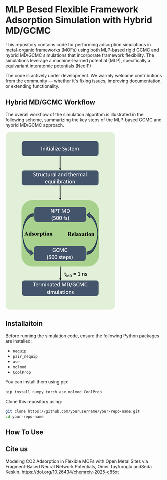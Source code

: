 # MLP Besed Flexible Framework Adsorption Simulation with Hybrid MD/GCMC

This repository contains code for performing adsorption simulations in metal-organic frameworks (MOFs) using both MLP-based rigid GCMC and hybrid MD/GCMC simulations that incorporate framework flexibility. The simulations leverage a machine-learned potential (MLP), specifically a equivariant interatomic potentials (NeqIP)

The code is actively under development. We warmly welcome contributions from the community — whether it's fixing issues, improving documentation, or extending functionality.

## Hybrid MD/GCMC Workflow

The overall workflow of the simulation algorithm is illustrated in the following scheme, summarizing the key steps of the MLP-based GCMC and hybrid MD/GCMC approach.


<p float="center">
  <img src="md_gmcm_workflow.png" alt="Hybrid MD/GCMC Workflow" width="350"/>
</p>


## Installaitoin

Before running the simulation code, ensure the following Python packages are installed:

- `nequip`
- `pair_nequip`
- `ase`
- `molmod`
- `CoolProp`

You can install them using pip:

```bash
pip install numpy torch ase molmod CoolProp
```

Clone this repository using:
```bash
git clone https://github.com/yourusername/your-repo-name.git
cd your-repo-name
```


## How To Use

## Cite us
Modeling CO2 Adsorption in Flexible MOFs with Open Metal Sites via Fragment-Based Neural Network Potentials, Omer Tayfuroglu andSeda Keskin.
https://doi.org/10.26434/chemrxiv-2025-c85xt
